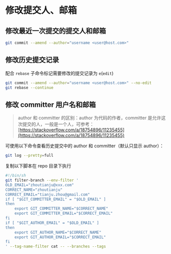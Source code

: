 # 修改提交人、邮箱

## 修改最近一次提交的提交人和邮箱

```bash
git commit --amend --author="username <user@host.com>"
```

## 修改历史提交记录

配合 `rebase` 子命令标记需要修改的提交记录为 `e`(`edit`)

```bash
git commit --amend --author="username <user@host.com>" --no-edit
git rebase --continue
```

## 修改 committer 用户名和邮箱

> author 和 committer 的区别：author 为代码的作者，committer 是允许这次提交的人，一般是一个人，可参考：[https://stackoverflow.com/a/18754896/11235455](https://stackoverflow.com/a/18754896/11235455)

可使用以下命令查看历史提交中的 author 和 committer（默认只显示 author）：

```bash
git log --pretty=full
```

复制以下脚本在 repo 目录下执行

```bash
#!/bin/sh
git filter-branch --env-filter '
OLD_EMAIL="zhoutianju@xxx.com"
CORRECT_NAME="zhoutianju"
CORRECT_EMAIL="tianju.zhou@gmail.com"
if [ "$GIT_COMMITTER_EMAIL" = "$OLD_EMAIL" ]
then
    export GIT_COMMITTER_NAME="$CORRECT_NAME"
    export GIT_COMMITTER_EMAIL="$CORRECT_EMAIL"
fi
if [ "$GIT_AUTHOR_EMAIL" = "$OLD_EMAIL" ]
then
    export GIT_AUTHOR_NAME="$CORRECT_NAME"
    export GIT_AUTHOR_EMAIL="$CORRECT_EMAIL"
fi
' --tag-name-filter cat -- --branches --tags
```